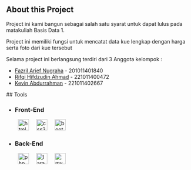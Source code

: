 ## About this Project

<p>Project ini kami bangun sebagai salah satu syarat untuk dapat lulus pada matakuliah Basis Data 1.</p>
<p>Project ini memiliki fungsi untuk mencatat data kue lengkap dengan harga serta foto dari kue tersebut</p>

<p>Selama project ini berlangsung terdiri dari 3 Anggota kelompok : </p>
<ul>
 <li><a href="https://github.com/fazrilarief">Fazril Arief Nugraha</a> - 201011401840</li>
 <li><a href="https://github.com/KevinAbdurrahman">Rifqi Hifdzudin Ahmad</a> - 221011400472</li>
 <li><a href="https://github.com/KUSHOGAKI">Kevin Abdurrahman</a> - 221011402667</li>
</ul>
## Tools
<ul>
  <li><h3>Front-End</h3></li>
</ul>
<div align="left">
  <img width="12" />
  <img width="12" />
  <img src="https://skillicons.dev/icons?i=html" height="30" alt="html5 logo"  />
  <img width="12" />
  <img src="https://skillicons.dev/icons?i=css" height="30" alt="css3 logo"  />
  <img width="12" />
  <img src="https://skillicons.dev/icons?i=tailwindcss" height="30" alt="bootstrap logo"  />
  <img width="12" />
</div>

<ul>
  <li><h3>Back-End</h3></li>
</ul>
<div align="left">
  <img width="12" />
  <img width="12" />
  <img src="https://skillicons.dev/icons?i=php" height="30" alt="php logo"  />
  <img width="12" />
  <img src="https://skillicons.dev/icons?i=laravel" height="30" alt="laravel logo"  />
  <img width="12" />
  <img src="https://skillicons.dev/icons?i=mysql" height="30" alt="mysql logo"  />
  <img width="12" />
</div>
